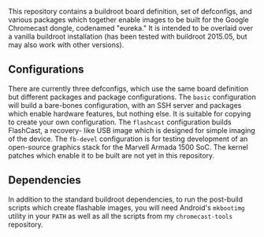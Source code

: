 This repository contains a buildroot board definition, set of defconfigs, and
various packages which together enable images to be built for the Google
Chromecast dongle, codenamed "eureka." It is intended to be overlaid over a
vanilla buildroot installation (has been tested with buildroot 2015.05, but
may also work with other versions).

Configurations
--------------

There are currently three defconfigs, which use the same board definition but
different packages and package configurations. The `basic` configuration will
build a bare-bones configuration, with an SSH server and packages which enable
hardware features, but nothing else. It is suitable for copying to create your
own configuration. The `flashcast` configuration builds FlashCast, a recovery-
like USB image which is designed for simple imaging of the device. The `fb-devel`
configuration is for testing development of an open-source graphics stack for
the Marvell Armada 1500 SoC. The kernel patches which enable it to be built are
not yet in this repository.

Dependencies
------------

In addition to the standard buildroot dependencies, to run the post-build
scripts which create flashable images, you will need Android's `mkbootimg`
utility in your `PATH` as well as all the scripts from my `chromecast-tools`
repository.
